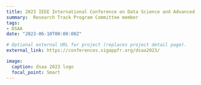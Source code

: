 ```yaml
---
title: 2023 IEEE International Conference on Data Science and Advanced Analytics (DSAA2023)
summary:  Research Track Program Committee member
tags:
- DSAA
date: "2023-06-10T00:00:00Z"

# Optional external URL for project (replaces project detail page).
external_link: https://conferences.sigappfr.org/dsaa2023/

image:
  caption: dsaa 2023 logo
  focal_point: Smart
---
```

